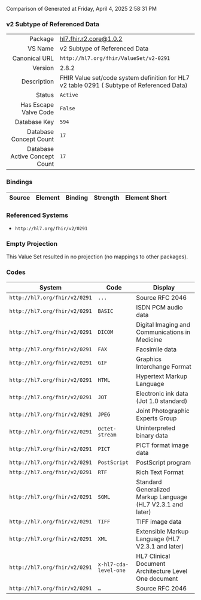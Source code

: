 Comparison of 
Generated at Friday, April 4, 2025 2:58:31 PM

### v2 Subtype of Referenced Data

|      |     |
| ---: | --- |
| Package | hl7.fhir.r2.core@1.0.2 |
| VS Name | v2 Subtype of Referenced Data |
| Canonical URL | `http://hl7.org/fhir/ValueSet/v2-0291` |
| Version | 2.8.2 |
| Description | FHIR Value set/code system definition for HL7 v2 table 0291 ( Subtype of Referenced Data) |
| Status | `Active` |
| Has Escape Valve Code | `False` |
| Database Key | `594` |
| Database Concept Count | `17` |
| Database Active Concept Count | `17` |
### Bindings

| Source | Element | Binding | Strength | Element Short |
| ------ | ------- | ------- | -------- | ------------- |

### Referenced Systems

* `http://hl7.org/fhir/v2/0291`
### Empty Projection

This Value Set resulted in no projection (no mappings to other packages).

### Codes

| System | Code | Display |
| ------ | ---- | ------- |
| `http://hl7.org/fhir/v2/0291` | `...` | Source RFC 2046 |
| `http://hl7.org/fhir/v2/0291` | `BASIC` | ISDN PCM audio data |
| `http://hl7.org/fhir/v2/0291` | `DICOM` | Digital Imaging and Communications in Medicine |
| `http://hl7.org/fhir/v2/0291` | `FAX` | Facsimile data |
| `http://hl7.org/fhir/v2/0291` | `GIF` | Graphics Interchange Format |
| `http://hl7.org/fhir/v2/0291` | `HTML` | Hypertext Markup Language |
| `http://hl7.org/fhir/v2/0291` | `JOT` | Electronic ink data (Jot 1.0 standard) |
| `http://hl7.org/fhir/v2/0291` | `JPEG` | Joint Photographic Experts Group |
| `http://hl7.org/fhir/v2/0291` | `Octet-stream` | Uninterpreted binary data |
| `http://hl7.org/fhir/v2/0291` | `PICT` | PICT format image data |
| `http://hl7.org/fhir/v2/0291` | `PostScript` | PostScript program |
| `http://hl7.org/fhir/v2/0291` | `RTF` | Rich Text Format |
| `http://hl7.org/fhir/v2/0291` | `SGML` | Standard Generalized Markup Language (HL7 V2.3.1 and later) |
| `http://hl7.org/fhir/v2/0291` | `TIFF` | TIFF image data |
| `http://hl7.org/fhir/v2/0291` | `XML` | Extensible Markup Language (HL7 V2.3.1 and later) |
| `http://hl7.org/fhir/v2/0291` | `x-hl7-cda-level-one` | HL7 Clinical Document Architecture Level One document |
| `http://hl7.org/fhir/v2/0291` | `…` | Source RFC 2046 |
